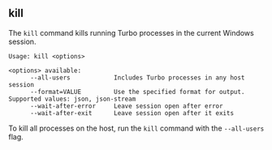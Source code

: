 ## kill

The `kill` command kills running Turbo processes in the current Windows session. 

```
Usage: kill <options>

<options> available:
      --all-users            Includes Turbo processes in any host session
      --format=VALUE         Use the specified format for output. Supported values: json, json-stream
      --wait-after-error     Leave session open after error
      --wait-after-exit      Leave session open after it exits
```

To kill all processes on the host, run the `kill` command with the `--all-users` flag.